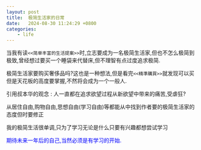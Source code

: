 ```yaml
---
layout: post
title:  极简生活家的日常
date:   2024-08-30 11:24:29 +0800
categories: 
    - life
---
```


当我有读`<<简单丰富的生活提案>>`时,立志要成为一名极简生活家,但也不怎么极简到极致,曾经想过要买一个睡袋来代替床,但不理智有点过度追求极简.

极简生活家要购买奢侈品吗?这也是一种想法,但是看完`<<精準購買>>`就发现可以买但是天花板的高度要掌握,不然将会成为一个一般人.

引用叔本华的观念 : 人一直都在追求欲望过程从新欲望中带来的痛苦,受虐狂?

从居住自由,购物自由,思想自由(学习自由)等都能从中找到作者要的极简生活家的态度但时要修正

我的极简生活很单调,只为了学习无论是什么只要有兴趣都想尝试学习

<p style='color:blue;'>期待未来一年后的自己,当然必须是有学习的开始.</p>